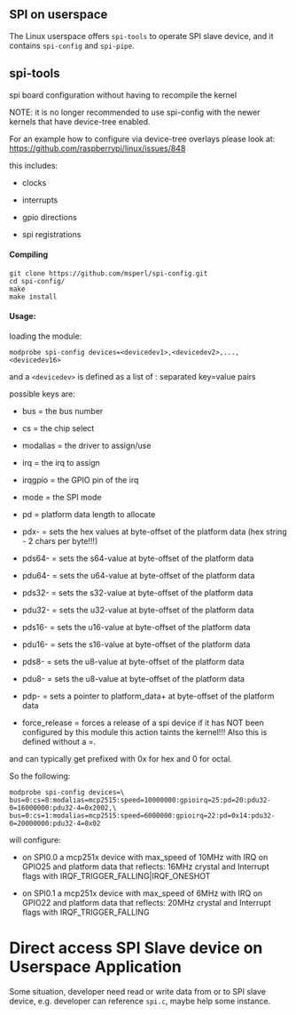 SPI on userspace
-----------------------------------------

The Linux userspace offers `spi-tools` to operate SPI slave device, and it
contains `spi-config` and `spi-pipe`.

## spi-tools

spi board configuration without having to recompile the kernel

NOTE: it is no longer recommended to use spi-config with the newer kernels 
that have device-tree enabled.

For an example how to configure via device-tree overlays please look at:
https://github.com/raspberrypi/linux/issues/848

this includes:

* clocks

* interrupts

* gpio directions

* spi registrations

#### Compiling

```
git clone https://github.com/msperl/spi-config.git
cd spi-config/
make
make install
```

#### Usage:

loading the module:

```
modprobe spi-config devices=<devicedev1>,<devicedev2>,...,<devicedev16>
```

and a ```<devicedev>``` is defined as a list of : separated key=value pairs

possible keys are:

* bus = the bus number

* cs = the chip select

* modalias = the driver to assign/use

* irq = the irq to assign

* irqgpio = the GPIO pin of the irq

* mode = the SPI mode

* pd = platform data length to allocate

* pdx-<offset> = sets the hex values at byte-offset <offset> of the platform 
  data (hex string - 2 chars per byte!!!)

* pds64-<offset> = sets the s64-value at byte-offset <offset> of the platform
  data 

* pdu64-<offset> = sets the u64-value at byte-offset <offset> of the platform
  data 

* pds32-<offset> = sets the s32-value at byte-offset <offset> of the platform
  data 

* pdu32-<offset> = sets the u32-value at byte-offset <offset> of the platform
  data 

* pds16-<offset> = sets the u16-value at byte-offset <offset> of the platform
  data 

* pdu16-<offset> = sets the s16-value at byte-offset <offset> of the platform
  data 

* pds8-<offset> = sets the u8-value at byte-offset <offset> of the platform
  data 

* pdu8-<offset> = sets the u8-value at byte-offset <offset> of the platform
  data 

* pdp-<offset> = sets a pointer to platform_data+<value> at byte-offset 
  <offset> of the platform data 

* force_release = forces a release of a spi device if it has NOT been 
  configured by this module this action taints the kernel!!! Also this is 
  defined without a =<value>.

<value> and <offset> can typically get prefixed with 0x for hex and 0 for 
octal.

So the following:

```
modprobe spi-config devices=\
bus=0:cs=0:modalias=mcp2515:speed=10000000:gpioirq=25:pd=20:pdu32-0=16000000:pdu32-4=0x2002,\
bus=0:cs=1:modalias=mcp2515:speed=6000000:gpioirq=22:pd=0x14:pdu32-0=20000000:pdu32-4=0x02
```

will configure:

* on SPI0.0 a mcp251x device with max_speed of 10MHz with IRQ on GPIO25 and 
  platform data that reflects: 16MHz crystal and Interrupt flags with 
  IRQF_TRIGGER_FALLING|IRQF_ONESHOT

* on SPI0.1 a mcp251x device with max_speed of 6MHz with IRQ on GPIO22 and 
  platform data that reflects: 20MHz crystal and Interrupt flags with 
  IRQF_TRIGGER_FALLING

# Direct access SPI Slave device on Userspace Application

Some situation, developer need read or write data from or to SPI slave device,
e.g. developer can reference `spi.c`, maybe help some instance.
